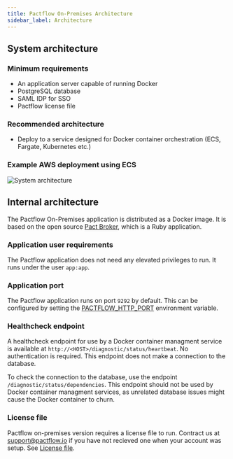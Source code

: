 ```yaml
---
title: Pactflow On-Premises Architecture
sidebar_label: Architecture
---
```


## System architecture

### Minimum requirements

* An application server capable of running Docker
* PostgreSQL database
* SAML IDP for SSO
* Pactflow license file

### Recommended architecture

* Deploy to a service designed for Docker container orchestration (ECS, Fargate, Kubernetes etc.)

### Example AWS deployment using ECS

![System architecture](/img/saas-architecture-aws.png)

## Internal architecture

The Pactflow On-Premises application is distributed as a Docker image. It is based on the open source [Pact Broker](https://github.com/pact-foundation/pact_broker), which is a Ruby application.

### Application user requirements

The Pactflow application does not need any elevated privileges to run. It runs under the user `app:app`.

### Application port

The Pactflow application runs on port `9292` by default. This can be configured by setting the [PACTFLOW_HTTP_PORT](/docs/on-premises/environment-variables#pactflow_http_port) environment variable.

### Healthcheck endpoint

A healthcheck endpoint for use by a Docker container managment service is available at `http://<HOST>/diagnostic/status/heartbeat`. No authentication is required. This endpoint does not make a connection to the database.

To check the connection to the database, use the endpoint `/diagnostic/status/dependencies`. This endpoint should not be used by Docker container managment services, as unrelated database issues might cause the Docker container to churn.

### License file

Pactflow on-premises version requires a license file to run. Contract us at support@pactflow.io if you have not
recieved one when your account was setup. See [License file](/docs/on-premises/license).
